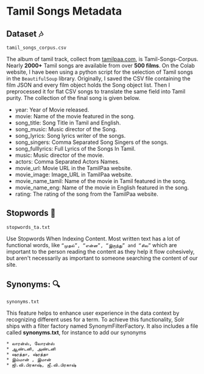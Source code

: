 # Tamil Songs Metadata

## Dataset :notes: 
```tamil_songs_corpus.csv```

The album of tamil track, collect from [tamilpaa.com](https://www.tamilpaa.com/), is Tamil-Songs-Corpus. Nearly **2000+** Tamil songs are available from over **500 films**. On the Colab website, I have been using a python script for the selection of Tamil songs in the ``` BeautifulSoup ``` library. Originally, I saved the CSV file containing the film JSON and every film object holds the Song object list. Then I preprocessed it for flat CSV songs to translate the same field into Tamil purity. The collection of the final song is given below.

* year: Year of Movie released.
* movie: Name of the movie featured in the song.
* song_title: Song Title in Tamil and English.
* song_music: Music director of the Song.
* song_lyrics: Song lyrics writer of the songs.
* song_singers: Comma Separated Song Singers of the songs.
* song_fulllyrics: Full Lyrics of the Songs In Tamil.
* music: 	Music director of the movie.
* actors: Comma Separated Actors Names.
* movie_url: Movie URL in the TamilPaa website.
* movie_image: Image_URL in TamilPaa website.
* movie_name_tamil: Name of the movie in Tamil featured in the song.
* movie_name_eng: Name of the movie in English featured in the song.
* rating: The rating of the song from the TamilPaa website.

## Stopwords :no_entry_sign:
```stopwords_ta.txt```

Use Stopwords When Indexing Content. Most written text has a lot of functional words, like ```“முதல்”, “என்ன”, “இருந்து” and “சில”``` which are important to the person reading the content as they help it flow cohesively, but aren't necessarily as important to someone searching the content of our site.

## Synonyms: :mag:
```synonyms.txt```

This feature helps to enhance user experience in the data context by recognizing different uses for a term. To achieve this functionality, Solr ships with a filter factory named SynonymFilterFactory. It also includes a file called **synonyms.txt**, for instance to add our synonyms

```
* லாரன்ஸ், லோரன்ஸ்
* ஆண்டனி, அண்டனி
* ஷரத்தா, ஷ்ரத்தா
* இம்மான் , இமான் 
* ஜி.வி.பிரகாஷ், ஜீ.வி.பிரகாஷ்
```
